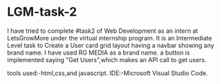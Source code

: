 # LGM-task-2
I have tried to complete #task2 of Web Development as an intern at LetsGrowMore under the virtual internship program.
It is an Intermediate Level task to Create a User card grid layout having a navbar showing any brand name.
I have used RG MEDIA as a brand name.
a button is implemented saying "Get Users",which makes an API call to get users.

tools used:-html,css,and javascript.
IDE:-Microsoft Visual Studio Code.
